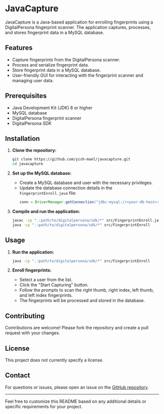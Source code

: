 # JavaCapture

JavaCapture is a Java-based application for enrolling fingerprints using a DigitalPersona fingerprint scanner. The application captures, processes, and stores fingerprint data in a MySQL database.

## Features

- Capture fingerprints from the DigitalPersona scanner.
- Process and serialize fingerprint data.
- Store fingerprint data in a MySQL database.
- User-friendly GUI for interacting with the fingerprint scanner and managing user data.

## Prerequisites

- Java Development Kit (JDK) 8 or higher
- MySQL database
- DigitalPersona fingerprint scanner
- DigitalPersona SDK

## Installation

1. **Clone the repository:**
   ```sh
   git clone https://github.com/yish-mael/javacapture.git
   cd javacapture
   ```

2. **Set up the MySQL database:**
   - Create a MySQL database and user with the necessary privileges.
   - Update the database connection details in the `FingerprintEnroll.java` file:
     ```java
     conn = DriverManager.getConnection("jdbc:mysql://<your-db-host>:3306/<your-db-name>", "<your-db-user>", "<your-db-password>");
     ```

3. **Compile and run the application:**
   ```sh
   javac -cp ".:path/to/digitalpersona/sdk/*" src/FingerprintEnroll.java
   java -cp ".:path/to/digitalpersona/sdk/*" src/FingerprintEnroll
   ```

## Usage

1. **Run the application:**
   ```sh
   java -cp ".:path/to/digitalpersona/sdk/*" src/FingerprintEnroll
   ```

2. **Enroll fingerprints:**
   - Select a user from the list.
   - Click the "Start Capturing" button.
   - Follow the prompts to scan the right thumb, right index, left thumb, and left index fingerprints.
   - The fingerprints will be processed and stored in the database.

## Contributing

Contributions are welcome! Please fork the repository and create a pull request with your changes.

## License

This project does not currently specify a license.

## Contact

For questions or issues, please open an issue on the [GitHub repository](https://github.com/yish-mael/javacapture).

---

Feel free to customize this README based on any additional details or specific requirements for your project.
